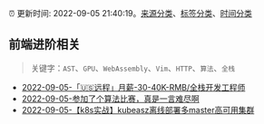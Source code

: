 :alarm_clock: 更新时间: 2022-09-05 21:40:19。[来源分类](../README.md)、[标签分类](../TAGS.md)、[时间分类](../TIMELINE.md)

## 前端进阶相关


> 关键字：`AST`、`GPU`、`WebAssembly`、`Vim`、`HTTP`、`算法`、`全栈`



- [2022-09-05-「🇺🇸远程」月薪-30-40K-RMB/全栈开发工程师](https://www.v2ex.com/t/877916) 
- [2022-09-05-参加了个算法比赛，真是一言难尽啊](https://toutiao.io/k/3mxn8wi) 
- [2022-09-05-【k8s实战】kubeasz离线部署多master高可用集群](https://toutiao.io/k/1wumpw1) 